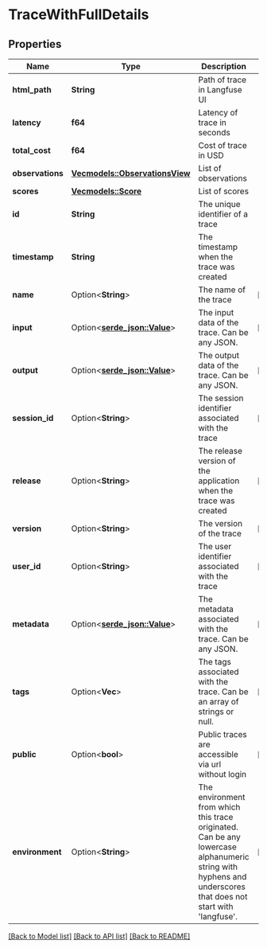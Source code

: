 # TraceWithFullDetails

## Properties

Name | Type | Description | Notes
------------ | ------------- | ------------- | -------------
**html_path** | **String** | Path of trace in Langfuse UI | 
**latency** | **f64** | Latency of trace in seconds | 
**total_cost** | **f64** | Cost of trace in USD | 
**observations** | [**Vec<models::ObservationsView>**](ObservationsView.md) | List of observations | 
**scores** | [**Vec<models::Score>**](Score.md) | List of scores | 
**id** | **String** | The unique identifier of a trace | 
**timestamp** | **String** | The timestamp when the trace was created | 
**name** | Option<**String**> | The name of the trace | [optional]
**input** | Option<[**serde_json::Value**](.md)> | The input data of the trace. Can be any JSON. | [optional]
**output** | Option<[**serde_json::Value**](.md)> | The output data of the trace. Can be any JSON. | [optional]
**session_id** | Option<**String**> | The session identifier associated with the trace | [optional]
**release** | Option<**String**> | The release version of the application when the trace was created | [optional]
**version** | Option<**String**> | The version of the trace | [optional]
**user_id** | Option<**String**> | The user identifier associated with the trace | [optional]
**metadata** | Option<[**serde_json::Value**](.md)> | The metadata associated with the trace. Can be any JSON. | [optional]
**tags** | Option<**Vec<String>**> | The tags associated with the trace. Can be an array of strings or null. | [optional]
**public** | Option<**bool**> | Public traces are accessible via url without login | [optional]
**environment** | Option<**String**> | The environment from which this trace originated. Can be any lowercase alphanumeric string with hyphens and underscores that does not start with 'langfuse'. | [optional]

[[Back to Model list]](../README.md#documentation-for-models) [[Back to API list]](../README.md#documentation-for-api-endpoints) [[Back to README]](../README.md)



